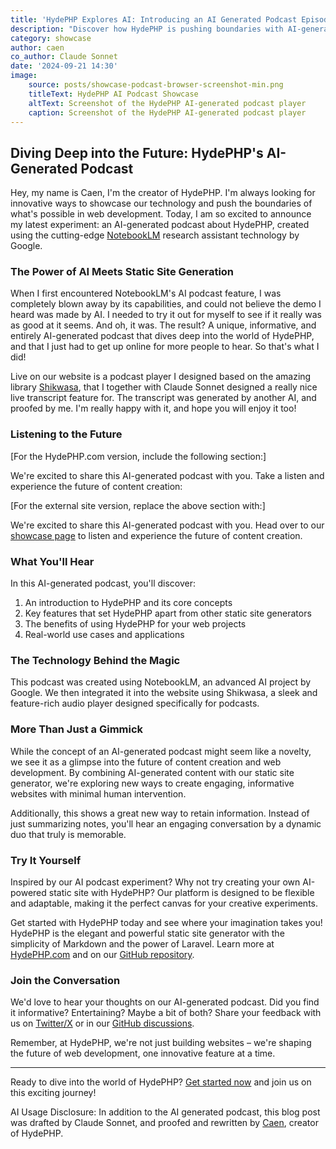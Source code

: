 ```yaml
---
title: 'HydePHP Explores AI: Introducing an AI Generated Podcast Episode'
description: "Discover how HydePHP is pushing boundaries with AI-generated content, featuring a mind-blowing podcast episode created by Google's NotebookLM."
category: showcase
author: caen
co_author: Claude Sonnet
date: '2024-09-21 14:30'
image:
    source: posts/showcase-podcast-browser-screenshot-min.png
    titleText: HydePHP AI Podcast Showcase
    altText: Screenshot of the HydePHP AI-generated podcast player
    caption: Screenshot of the HydePHP AI-generated podcast player
---
```


## Diving Deep into the Future: HydePHP's AI-Generated Podcast

Hey, my name is Caen, I'm the creator of HydePHP. I'm always looking for innovative ways to showcase our technology and push the boundaries of what's possible in web development. Today, I am so excited to announce my latest experiment: an AI-generated podcast about HydePHP, created using the cutting-edge [NotebookLM](https://notebooklm.google/) research assistant technology by Google.

### The Power of AI Meets Static Site Generation

When I first encountered NotebookLM's AI podcast feature, I was completely blown away by its capabilities, and could not believe the demo I heard was made by AI. I needed to try it out for myself to see if it really was as good at it seems. And oh, it was. The result? A unique, informative, and entirely AI-generated podcast that dives deep into the world of HydePHP, and that I just had to get up online for more people to hear. So that's what I did! 

Live on our website is a podcast player I designed based on the amazing library [Shikwasa](https://shikwasa.js.org/), that I together with Claude Sonnet designed a really nice live transcript feature for. The transcript was generated by another AI, and proofed by me. I'm really happy with it, and hope you will enjoy it too!

### Listening to the Future

[For the HydePHP.com version, include the following section:]

We're excited to share this AI-generated podcast with you. Take a listen and experience the future of content creation:

<div id="player" class="mb-4"></div>

<script>
document.addEventListener('DOMContentLoaded', function() {
    const player = new shikwasa.Player({
        container: () => document.getElementById('player'),
        audio: {
            title: 'The Deep Dive: HydePHP',
            artist: 'AI-Generated Podcast',
            cover: 'https://hydephp.com/favicon.ico',
            src: "{{ asset('podcast/introduction.wav') }}",
        },
        chapters: [
            { title: 'Introduction', startTime: 0, endTime: 60 },
            { title: 'Features of HydePHP', startTime: 60, endTime: 180 },
            { title: 'Benefits and Use Cases', startTime: 180, endTime: 300 },
            { title: 'Conclusion', startTime: 300, endTime: 360 },
        ],
        themeColor: '#4A5568',
    });
});
</script>

[For the external site version, replace the above section with:]

We're excited to share this AI-generated podcast with you. Head over to our [showcase page](https://hydephp.com/showcase/podcast) to listen and experience the future of content creation.

### What You'll Hear

In this AI-generated podcast, you'll discover:

1. An introduction to HydePHP and its core concepts
2. Key features that set HydePHP apart from other static site generators
3. The benefits of using HydePHP for your web projects
4. Real-world use cases and applications

### The Technology Behind the Magic

This podcast was created using NotebookLM, an advanced AI project by Google. We then integrated it into the website using Shikwasa, a sleek and feature-rich audio player designed specifically for podcasts.

### More Than Just a Gimmick

While the concept of an AI-generated podcast might seem like a novelty, we see it as a glimpse into the future of content creation and web development. By combining AI-generated content with our static site generator, we're exploring new ways to create engaging, informative websites with minimal human intervention.

Additionally, this shows a great new way to retain information. Instead of just summarizing notes, you'll hear an engaging conversation by a dynamic duo that truly is memorable.

### Try It Yourself

Inspired by our AI podcast experiment? Why not try creating your own AI-powered static site with HydePHP? Our platform is designed to be flexible and adaptable, making it the perfect canvas for your creative experiments.

Get started with HydePHP today and see where your imagination takes you! HydePHP is the elegant and powerful static site generator with the simplicity of Markdown and the power of Laravel. Learn more at [HydePHP.com](https://hydephp.com/) and on our [GitHub repository](https://github.com/hydephp/hyde).

### Join the Conversation

We'd love to hear your thoughts on our AI-generated podcast. Did you find it informative? Entertaining? Maybe a bit of both? Share your feedback with us on [Twitter/X](https://twitter.com/HydeFramework) or in our [GitHub discussions](https://github.com/hydephp/hyde/discussions).

Remember, at HydePHP, we're not just building websites – we're shaping the future of web development, one innovative feature at a time.

---

Ready to dive into the world of HydePHP? [Get started now](https://hydephp.com/docs/1.x/quickstart) and join us on this exciting journey!

AI Usage Disclosure: In addition to the AI generated podcast, this blog post was drafted by Claude Sonnet, and proofed and rewritten by [Caen](https://x.com/CodeWithCaen), creator of HydePHP.